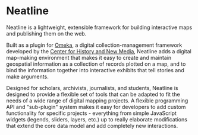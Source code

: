# Neatline

Neatline is a lightweight, extensible framework for building interactive maps and publishing them on the web.

Built as a plugin for [Omeka](http://omeka.org/), a digital collection-management framework developed by the [Center for History and New Media](http://chnm.gmu.edu/), Neatline adds a digital map-making environment that makes it easy to create and maintain geospatial information as a collection of records plotted on a map, and to bind the information together into interactive exhibits that tell stories and make arguments.

Designed for scholars, archivists, journalists, and students, Neatline is designed to provide a flexible set of tools that can be adapted to fit the needs of a wide range of digital mapping projects. A flexible programming API and "sub-plugin" system makes it easy for developers to add custom functionality for specific projects - everything from simple JavaScript widgets (legends, sliders, layers, etc.) up to really elaborate modifications that extend the core data model and add completely new interactions.
